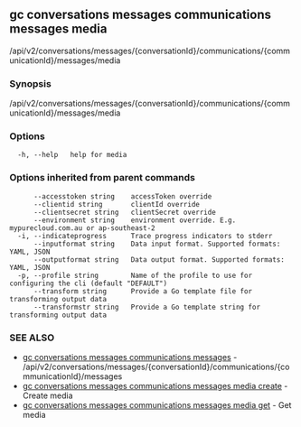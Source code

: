 ## gc conversations messages communications messages media

/api/v2/conversations/messages/{conversationId}/communications/{communicationId}/messages/media

### Synopsis

/api/v2/conversations/messages/{conversationId}/communications/{communicationId}/messages/media

### Options

```
  -h, --help   help for media
```

### Options inherited from parent commands

```
      --accesstoken string    accessToken override
      --clientid string       clientId override
      --clientsecret string   clientSecret override
      --environment string    environment override. E.g. mypurecloud.com.au or ap-southeast-2
  -i, --indicateprogress      Trace progress indicators to stderr
      --inputformat string    Data input format. Supported formats: YAML, JSON
      --outputformat string   Data output format. Supported formats: YAML, JSON
  -p, --profile string        Name of the profile to use for configuring the cli (default "DEFAULT")
      --transform string      Provide a Go template file for transforming output data
      --transformstr string   Provide a Go template string for transforming output data
```

### SEE ALSO

* [gc conversations messages communications messages](gc_conversations_messages_communications_messages.html)	 - /api/v2/conversations/messages/{conversationId}/communications/{communicationId}/messages
* [gc conversations messages communications messages media create](gc_conversations_messages_communications_messages_media_create.html)	 - Create media
* [gc conversations messages communications messages media get](gc_conversations_messages_communications_messages_media_get.html)	 - Get media


